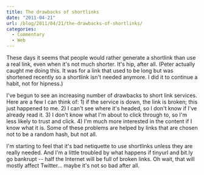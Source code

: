 ```yaml
---
title: The drawbacks of shortlinks
date: "2011-04-21"
url: /blog/2011/04/21/the-drawbacks-of-shortlinks/
categories:
  - Commentary
  - Web
---
```

These days it seems that people would rather generate a shortlink than use a real link, even when it's not much shorter. It's hip, after all. (Peter actually caught me doing this. It was for a link that used to be long but was shortened recently so a shortlink isn't needed anymore. I did it to continue a habit, not for hipness.)

I've begun to see an increasing number of drawbacks to short link services. Here are a few I can think of: 1) if the service is down, the link is broken; this just happened to me. 2) I can't see where it's headed, so I don't know if I've already read it. 3) I don't know what I'm about to click through to, so I'm less likely to trust and click. 4) I'm much more interested in the content if I know what it is. Some of these problems are helped by links that are chosen not to be a random hash, but not all.

I'm starting to feel that it's bad netiquette to use shortlinks unless they are really needed. And I'm a little troubled by what happens if tinyurl and bit.ly go bankrupt -- half the Internet will be full of broken links. Oh wait, that will mostly affect Twitter... maybe it's not so bad after all.
